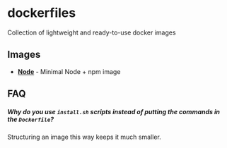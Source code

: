 # dockerfiles

Collection of lightweight and ready-to-use docker images

## Images

* **[Node](node/)** - Minimal Node + npm image

## FAQ

##### Why do you use `install.sh` scripts instead of putting the commands in the `Dockerfile`?

Structuring an image this way keeps it much smaller.